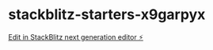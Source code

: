 # stackblitz-starters-x9garpyx

[Edit in StackBlitz next generation editor ⚡️](https://stackblitz.com/~/github.com/alanis-yong/stackblitz-starters-x9garpyx)